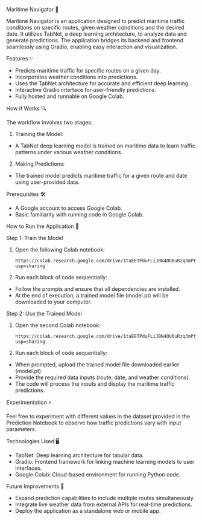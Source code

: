 Maritime Navigator 🚢

Maritime Navigator is an application designed to predict maritime traffic conditions on specific routes, given weather conditions and the desired date. It utilizes TabNet, a deep learning architecture, to analyze data and generate predictions. The application bridges its backend and frontend seamlessly using Gradio, enabling easy interaction and visualization.

Features ✨

-	Predicts maritime traffic for specific routes on a given day.
-	Incorporates weather conditions into predictions.
- 	Uses the TabNet architecture for accurate and efficient deep learning.
-	Interactive Gradio interface for user-friendly predictions.
-	Fully hosted and runnable on Google Colab.

How It Works 🔍

The workflow involves two stages:

1.	Training the Model:
-	A TabNet deep learning model is trained on maritime data to learn traffic patterns under various weather conditions.
2.	Making Predictions:
-	The trained model predicts maritime traffic for a given route and date using user-provided data.

Prerequisites 🛠️

-	A Google account to access Google Colab.
-	Basic familiarity with running code in Google Colab.

How to Run the Application 🚀

Step 1: Train the Model

1.	Open the following Colab notebook:

		https://colab.research.google.com/drive/1taEETPduFLiJBN4OU0uRzq3mPtxl6J7D?usp=sharing

2.	Run each block of code sequentially:
-	Follow the prompts and ensure that all dependencies are installed.
-	At the end of execution, a trained model file (model.pt) will be downloaded to your computer.

Step 2: Use the Trained Model

1.	Open the second Colab notebook:
 
		https://colab.research.google.com/drive/1taEETPduFLiJBN4OU0uRzq3mPtxl6J7D?usp=sharing

2.	Run each block of code sequentially:
-	When prompted, upload the trained model file downloaded earlier (model.pt).
-	Provide the required data inputs (route, date, and weather conditions).
-	The code will process the inputs and display the maritime traffic predictions.

Experimentation ⚡

Feel free to experiment with different values in the dataset provided in the Prediction Notebook to observe how traffic predictions vary with input parameters.

Technologies Used 🖥️

-	TabNet: Deep learning architecture for tabular data.
-	Gradio: Frontend framework for linking machine learning models to user interfaces.
-	Google Colab: Cloud-based environment for running Python code.

Future Improvements 🚀

-	Expand prediction capabilities to include multiple routes simultaneously.
-	Integrate live weather data from external APIs for real-time predictions.
-	Deploy the application as a standalone web or mobile app.
